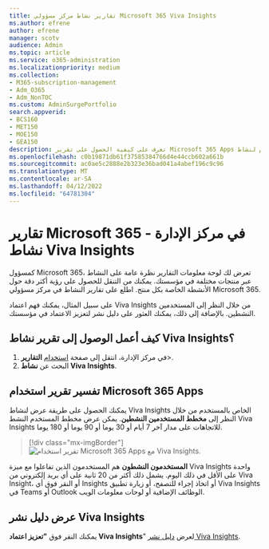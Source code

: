 ```yaml
---
title: تقارير نشاط مركز مسؤولي Microsoft 365 Viva Insights
ms.author: efrene
author: efrene
manager: scotv
audience: Admin
ms.topic: article
ms.service: o365-administration
ms.localizationpriority: medium
ms.collection:
- M365-subscription-management
- Adm_O365
- Adm_NonTOC
ms.custom: AdminSurgePortfolio
search.appverid:
- BCS160
- MET150
- MOE150
- GEA150
description: تعرف على كيفية الحصول على تقرير Microsoft 365 Apps للاستخدام لنشاط Viva Insights في لوحة معلومات تقارير Microsoft 365 في مركز مسؤولي Microsoft 365.
ms.openlocfilehash: c0b19871db61f37585384766d4e44ccb602a661b
ms.sourcegitcommit: ac0ae5c2888e2b323e36bad041a4abef196c9c96
ms.translationtype: MT
ms.contentlocale: ar-SA
ms.lasthandoff: 04/12/2022
ms.locfileid: "64781304"
---
```

# <a name="microsoft-365-reports-in-the-admin-center---viva-insights-activity"></a>تقارير Microsoft 365 في مركز الإدارة - نشاط Viva Insights

كمسؤول Microsoft 365، تعرض لك لوحة معلومات التقارير نظرة عامة على النشاط عبر منتجات مختلفة في مؤسستك. يمكنك من التنقل للحصول على رؤية أكثر دقة حول الأنشطة الخاصة بكل منتج. اطلع على تقارير النشاط في مركز مسؤولي Microsoft 365. 

على سبيل المثال، يمكنك فهم اعتماد Viva Insights من خلال النظر إلى المستخدمين النشطين. بالإضافة إلى ذلك، يمكنك العثور على دليل نشر لتعزيز الاعتماد في مؤسستك.

## <a name="how-do-i-get-to-the-to-the-viva-insights-activity-report"></a>كيف أعمل الوصول إلى تقرير نشاط Viva Insights؟

1. في مركز الإدارة، انتقل إلى صفحة <a href="https://go.microsoft.com/fwlink/p/?linkid=2074756" target="_blank">استخدام</a> **التقارير**\>. 
2. البحث عن **نشاط Viva Insights**.

## <a name="interpret-the-microsoft-365-apps-usage-report"></a>تفسير تقرير استخدام Microsoft 365 Apps 

يمكنك الحصول على طريقة عرض لنشاط Viva Insights الخاص بالمستخدم من خلال النظر إلى **مخطط المستخدمين النشطين**. يمكن عرض مخطط المستخدم النشط Viva Insights للاتجاهات على مدار آخر 7 أيام أو 30 يوما أو 90 يوما أو 180 يوما.  

> [!div class="mx-imgBorder"]
> ![تقرير استخدام Microsoft 365 Apps مع Viva Insights.](../../media/viva-insights-chart.png)

**المستخدمون النشطون** هم المستخدمون الذين تفاعلوا مع ميزة Viva Insights واحدة على الأقل في ذلك اليوم. يشمل ذلك أكثر من 20 ثانية على أي بريد إلكتروني من Viva Insight، أو النقر فوق أي Insights أو اتخاذ إجراء للتصفح، أو زيارة تطبيق Viva Insights في Teams أو Outlook الوظائف الإضافية أو لوحات معلومات الويب. 

## <a name="view-the-viva-insights-deployment-guide"></a>عرض دليل نشر Viva Insights
يمكنك النقر فوق **"تعزيز اعتماد Viva Insights**" لعرض [دليل نشر Viva Insights](/viva/insights/personal/setup/deployment-guide).

